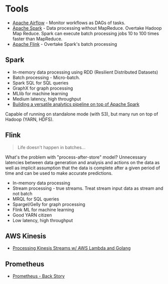 # Tools

* [Apache Airflow](https://airflow.apache.org/) - Monitor workflows as DAGs of tasks.
* [Apache Spark](https://spark.apache.org/) - Data processing without MapReduce. Overtake Hadoop Map Reduce. Spark can execute batch processing jobs 10 to 100 times faster than MapReduce.
* [Apache Flink](https://flink.apache.org/) - Overtake Spark's batch processing

## Spark

* In-memory data processing using RDD (Resilient Distributed Datasets)
* Batch processing - Micro-batch.
* Spark SQL for SQL queries
* GraphX for graph processing
* MLlib for machine learning
* Medium latency, high throughput
* [Building a versatile analytics pipeline on top of Apache Spark](https://tech.grammarly.com/blog/building-a-versatile-analytics-pipeline-on-top-of-apache-spark)

Capable of running on standalone mode (with S3), but many run on top of Hadoop (YARN, HDFS).

## Flink

> Life doesn't happen in batches...

What's the problem with "process-after-store" model? Unnecessary latencies between data generation and analysis and actions on the data as well as implicit assumption that the data is complete after a given period of time and can be used to make accurate predictions.

* In-memory data processing
* Stream processing - true streams. Treat stream input data as stream and not batch
* MRQL for SQL queries
* Spargel/Gelly for graph processing
* Flink ML for machine learning
* Good YARN citizen
* Low latency, high throughput

## AWS Kinesis

* [Processing Kinesis Streams w/ AWS Lambda and Golang](https://medium.com/@harlow/processing-kinesis-streams-w-aws-lambda-and-golang-264efc8f979a)

## Prometheus

* [Prometheus - Back Story](https://kartar.net/2017/10/prometheus/)
